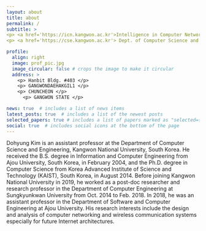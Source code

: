 ```yaml
---
layout: about
title: about
permalink: /
subtitle: >
<p> <a href='https://icn.kangwon.ac.kr'>Intelligence in Computer Networking Lab</a> </p>
<p> <a href='https://cse.kangwon.ac.kr'> Dept. of Computer Science and Engineering in KNU</a> </p>

profile:
  align: right
  image: prof_pic.jpg
  image_circular: false # crops the image to make it circular
  address: >
    <p> Hanbit Bldg. #403 </p>
    <p> GANGWONDAEHAKGIL1 </p>
    <p> CHUNCHEON </p>
	  <p> GANGWON STATE </p>

news: true  # includes a list of news items
latest_posts: true  # includes a list of the newest posts
selected_papers: true # includes a list of papers marked as "selected={true}"
social: true  # includes social icons at the bottom of the page
---
```



Dohyung Kim is an assistant professor at the Department of Computer Science and Engineering, Kangwon National University, South Korea. He received the B.S. degree in Information and Computer Engineering from Ajou University, South Korea, in February 2004, and the Ph.D. degree in Computer Science from Korea Advanced Institute of Science and Technology (KAIST), South Korea, in August 2014. Before joining Kangwon National University in 2019, he worked as a post-doc researcher and research professor in the Department of Computer Engineering at Sungkyunkwan University from Oct. 2014 to Feb. 2018. In 2018, he was an assistant professor in the Department of Software and Computer Engineering at Ajou University. His research interests include the design and analysis of computer networking and wireless communication systems especially for future Internet architectures.

